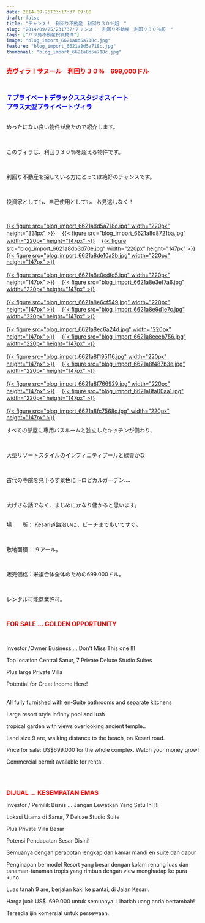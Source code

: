 ```yaml
---
date: 2014-09-25T23:17:37+09:00
draft: false
title: "チャンス！　利回り不動産　利回り３０％超　"
slug: "2014/09/25/231737/チャンス！　利回り不動産　利回り３０％超　"
tags: ["バリ島不動産投資物件"]
image: "blog_import_6621a8d5a718c.jpg"
feature: "blog_import_6621a8d5a718c.jpg"
thumbnail: "blog_import_6621a8d5a718c.jpg"
---
```

<p><font color="#ff0000" size="3"><strong>売ヴィラ！サヌール　利回り３０％　699,000ドル</strong></font></p><br/><p><font color="#0000ff" size="3"><strong>７プライベートデラックススタジオスイート</strong></font><br/><font color="#0000ff" size="3"><strong>プラス大型プライベートヴィラ</strong></font></p><p><br/>めったにない良い物件が出たので紹介します。</p><br/><p>このヴィラは、利回り３０％を超える物件です。</p><br/><p>利回り不動産を探している方にとっては絶好のチャンスです。 </p><br/><p>投資家としても、自己使用としても、お見逃しなく！ </p><br/><p><a href="blog_import_6621a8d6e3b67.jpg">{{< figure src="blog_import_6621a8d5a718c.jpg" width="220px" height="331px" >}}</a> 　<a href="blog_import_6621a8d9a6d1d.jpg">{{< figure src="blog_import_6621a8d8721ba.jpg" width="220px" height="147px" >}}</a> 　<a href="blog_import_6621a8dc73228.jpg">{{< figure src="blog_import_6621a8db3d70e.jpg" width="220px" height="147px" >}}</a> 　<a href="blog_import_6621a8df4301b.jpg">{{< figure src="blog_import_6621a8de10a2b.jpg" width="220px" height="147px" >}}</a> <br/><br/><a href="blog_import_6621a8e26487e.jpg">{{< figure src="blog_import_6621a8e0edfd5.jpg" width="220px" height="147px" >}}</a> 　<a href="blog_import_6621a8e5313eb.jpg">{{< figure src="blog_import_6621a8e3ef7a6.jpg" width="220px" height="147px" >}}</a> <br/><br/><a href="blog_import_6621a8e82820c.jpg">{{< figure src="blog_import_6621a8e6cf549.jpg" width="220px" height="147px" >}}</a> 　<a href="blog_import_6621a8eb13521.jpg">{{< figure src="blog_import_6621a8e9d1e7c.jpg" width="220px" height="147px" >}}</a> <br/><br/><a href="blog_import_6621a8ed9b563.jpg">{{< figure src="blog_import_6621a8ec6a24d.jpg" width="220px" height="147px" >}}</a> 　<a href="blog_import_6621a8f030142.jpg">{{< figure src="blog_import_6621a8eeeb756.jpg" width="220px" height="147px" >}}</a> <br/><br/><a href="blog_import_6621a8f32ea30.jpg">{{< figure src="blog_import_6621a8f195f16.jpg" width="220px" height="147px" >}}</a> 　<a href="blog_import_6621a8f5c3d66.jpg">{{< figure src="blog_import_6621a8f487b3e.jpg" width="220px" height="147px" >}}</a> <br/><br/><a href="blog_import_6621a8f8adcd9.jpg">{{< figure src="blog_import_6621a8f766929.jpg" width="220px" height="147px" >}}</a> 　<a href="blog_import_6621a8fb31bb3.jpg">{{< figure src="blog_import_6621a8fa00aa1.jpg" width="220px" height="147px" >}}</a> <br/><br/><a href="blog_import_6621a8fdaa520.jpg">{{< figure src="blog_import_6621a8fc7568c.jpg" width="220px" height="147px" >}}</a> <br/></p><p>すべての部屋に専用バスルームと独立したキッチンが備わり、 </p><br/><p>大型リゾートスタイルのインフィニティプールと緑豊かな </p><br/><p>古代の寺院を見下ろす景色にトロピカルガーデン.... </p><br/><p>大げさな話でなく、まじめにかなり儲かると思います。</p><p><br/>場　　所： Kesari道路沿いに、ビーチまで歩いてすぐ。</p><br/><p>敷地面積： ９アール。 </p><br/><p>販売価格：米複合体全体のための699.000ドル。 </p><br/><p>レンタル可能商業許可。 </p><p><br/></p><p><font color="#ff0000" size="3"><strong>FOR SALE … GOLDEN OPPORTUNITY</strong></font></p><br/><p>Investor /Owner Business … Don&#39;t Miss This one !!! </p><p>Top location Central Sanur, 7 Private Deluxe Studio Suites </p><p>Plus large Private Villa </p><p>Potential for Great Income Here! </p><p><br/>All fully furnished with en-Suite bathrooms and separate kitchens<br/></p><p>Large resort style infinity pool and lush</p><p>tropical garden with views overlooking ancient temple..</p><p>Land size 9 are, walking distance to the beach, on Kesari road.</p><p>Price for sale: US$699.000 for the whole complex. Watch your money grow!</p><p>Commercial permit available for rental.</p><br/><br/><p><font color="#ff0000" size="3"><strong>DIJUAL … KESEMPATAN EMAS</strong></font><br/></p><p>Investor / Pemilik Bisnis … Jangan Lewatkan Yang Satu Ini !!! </p><p>Lokasi Utama di Sanur, 7 Deluxe Studio Suite<br/></p><p>Plus Private Villa Besar </p><p>Potensi Pendapatan Besar Disini!<br/></p><p>Semuanya dengan perabotan lengkap dan kamar mandi en suite dan dapur<br/></p><p>Penginapan bermodel Resort yang besar dengan kolam renang luas dan tanaman-tanaman tropis yang rimbun dengan view menghadap ke pura kuno <br/></p><p>Luas tanah 9 are, berjalan kaki ke pantai, di Jalan Kesari.<br/></p><p>Harga jual: US$. 699.000 untuk semuanya! Lihatlah uang anda bertambah!<br/></p><p>Tersedia ijin komersial untuk persewaan.<br/></p>


